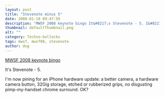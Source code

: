 ```yaml
---
layout: post
title: "Stevenote minus 5"
date: 2008-01-10 09:47:59
description: "MWSF 2008 keynote bingo It&#8217;s Stevenote - 5. I&#8217;m now pining for an iPhone hardware update --  a better camera, a hardware camera button, 32Gig storage, etched or rubberized grips, no disgusting pimp-my-handset chrome surround. OK?&#8230;"
thumbnail: defaultThumbnail.png
alt: ""
category: Techno-bollocks
tags: mwsf, mwsf08, stevenote
author: dug
---
```


<p><a title="MWSF 2008 keynote bingo" href="http://arstechnica.com/staff/fatbits.ars/2008/01/06/mwsf-2008-keynote-bingo"><span class="caps">MWSF</span> 2008 keynote bingo</a></p>

<p>It's Stevenote - 5. </p>

<p>I'm now pining for an iPhone hardware update: a better camera, a hardware camera button, 32Gig storage, etched or rubberized grips, no disgusting pimp-my-handset chrome surround. OK?</p>

